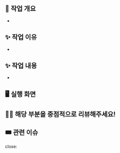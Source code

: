 <!-- 작업의 간단한 요약 -->
## 📑 작업 개요
-

<!-- 이 작업을 진행한 이유 -->
## ✨ 작업 이유
-

<!-- 핵심적인 코드 변경 사항에 대한 설명 -->
## ✨ 작업 내용
-

<!-- 실행 화면 캡처 또는 영상 업로드 -->
## 🖥️ 실행 화면

<!-- (선택) 리뷰어에게 전하고 싶은 말 -->
## 🤝🏻 해당 부분을 중점적으로 리뷰해주세요!

<!-- 관련 이슈 번호 체크 -->
## 🎟️ 관련 이슈
close:

